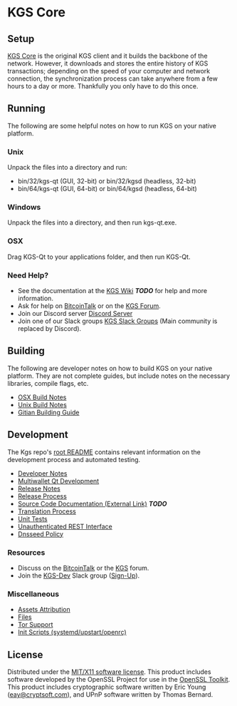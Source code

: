 KGS Core
=====================

Setup
---------------------
[KGS Core](http://kgs.org/wallet) is the original KGS client and it builds the backbone of the network. However, it downloads and stores the entire history of KGS transactions; depending on the speed of your computer and network connection, the synchronization process can take anywhere from a few hours to a day or more. Thankfully you only have to do this once.

Running
---------------------
The following are some helpful notes on how to run KGS on your native platform.

### Unix

Unpack the files into a directory and run:

- bin/32/kgs-qt (GUI, 32-bit) or bin/32/kgsd (headless, 32-bit)
- bin/64/kgs-qt (GUI, 64-bit) or bin/64/kgsd (headless, 64-bit)

### Windows

Unpack the files into a directory, and then run kgs-qt.exe.

### OSX

Drag KGS-Qt to your applications folder, and then run KGS-Qt.

### Need Help?

* See the documentation at the [KGS Wiki](https://en.bitcoin.it/wiki/Main_Page) ***TODO***
for help and more information.
* Ask for help on [BitcoinTalk](https://bitcointalk.org/index.php?topic=1262920.0) or on the [KGS Forum](http://forum.kgs.org/).
* Join our Discord server [Discord Server](https://discord.kgs.org)
* Join one of our Slack groups [KGS Slack Groups](https://kgs.org/slack-logins/) (Main community is replaced by Discord).

Building
---------------------
The following are developer notes on how to build KGS on your native platform. They are not complete guides, but include notes on the necessary libraries, compile flags, etc.

- [OSX Build Notes](build-osx.md)
- [Unix Build Notes](build-unix.md)
- [Gitian Building Guide](gitian-building.md)

Development
---------------------
The Kgs repo's [root README](https://github.com/KGS-Project/KGS/blob/master/README.md) contains relevant information on the development process and automated testing.

- [Developer Notes](developer-notes.md)
- [Multiwallet Qt Development](multiwallet-qt.md)
- [Release Notes](release-notes.md)
- [Release Process](release-process.md)
- [Source Code Documentation (External Link)](https://dev.visucore.com/bitcoin/doxygen/) ***TODO***
- [Translation Process](translation_process.md)
- [Unit Tests](unit-tests.md)
- [Unauthenticated REST Interface](REST-interface.md)
- [Dnsseed Policy](dnsseed-policy.md)

### Resources

* Discuss on the [BitcoinTalk](https://bitcointalk.org/index.php?topic=1262920.0) or the [KGS](http://forum.kgs.org/) forum.
* Join the [KGS-Dev](https://kgs-dev.slack.com/) Slack group ([Sign-Up](https://kgs-dev.herokuapp.com/)).

### Miscellaneous
- [Assets Attribution](assets-attribution.md)
- [Files](files.md)
- [Tor Support](tor.md)
- [Init Scripts (systemd/upstart/openrc)](init.md)

License
---------------------
Distributed under the [MIT/X11 software license](http://www.opensource.org/licenses/mit-license.php).
This product includes software developed by the OpenSSL Project for use in the [OpenSSL Toolkit](https://www.openssl.org/). This product includes
cryptographic software written by Eric Young ([eay@cryptsoft.com](mailto:eay@cryptsoft.com)), and UPnP software written by Thomas Bernard.
